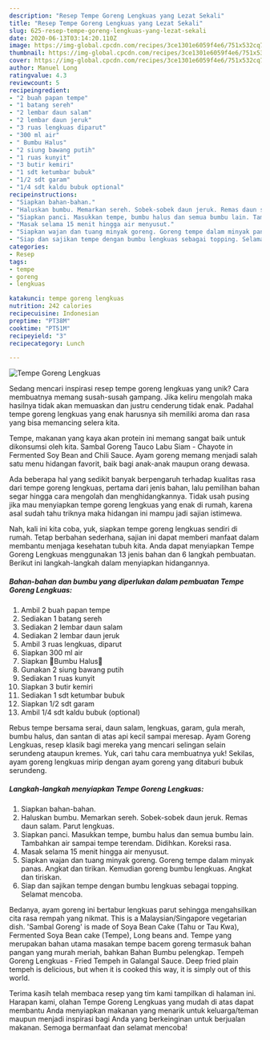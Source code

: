 ```yaml
---
description: "Resep Tempe Goreng Lengkuas yang Lezat Sekali"
title: "Resep Tempe Goreng Lengkuas yang Lezat Sekali"
slug: 625-resep-tempe-goreng-lengkuas-yang-lezat-sekali
date: 2020-06-13T03:14:20.110Z
image: https://img-global.cpcdn.com/recipes/3ce1301e6059f4e6/751x532cq70/tempe-goreng-lengkuas-foto-resep-utama.jpg
thumbnail: https://img-global.cpcdn.com/recipes/3ce1301e6059f4e6/751x532cq70/tempe-goreng-lengkuas-foto-resep-utama.jpg
cover: https://img-global.cpcdn.com/recipes/3ce1301e6059f4e6/751x532cq70/tempe-goreng-lengkuas-foto-resep-utama.jpg
author: Manuel Long
ratingvalue: 4.3
reviewcount: 5
recipeingredient:
- "2 buah papan tempe"
- "1 batang sereh"
- "2 lembar daun salam"
- "2 lembar daun jeruk"
- "3 ruas lengkuas diparut"
- "300 ml air"
- " Bumbu Halus"
- "2 siung bawang putih"
- "1 ruas kunyit"
- "3 butir kemiri"
- "1 sdt ketumbar bubuk"
- "1/2 sdt garam"
- "1/4 sdt kaldu bubuk optional"
recipeinstructions:
- "Siapkan bahan-bahan."
- "Haluskan bumbu. Memarkan sereh. Sobek-sobek daun jeruk. Remas daun salam. Parut lengkuas."
- "Siapkan panci. Masukkan tempe, bumbu halus dan semua bumbu lain. Tambahkan air sampai tempe terendam. Didihkan. Koreksi rasa."
- "Masak selama 15 menit hingga air menyusut."
- "Siapkan wajan dan tuang minyak goreng. Goreng tempe dalam minyak panas. Angkat dan tirikan. Kemudian goreng bumbu lengkuas. Angkat dan tiriskan."
- "Siap dan sajikan tempe dengan bumbu lengkuas sebagai topping. Selamat mencoba."
categories:
- Resep
tags:
- tempe
- goreng
- lengkuas

katakunci: tempe goreng lengkuas 
nutrition: 242 calories
recipecuisine: Indonesian
preptime: "PT38M"
cooktime: "PT51M"
recipeyield: "3"
recipecategory: Lunch

---
```



![Tempe Goreng Lengkuas](https://img-global.cpcdn.com/recipes/3ce1301e6059f4e6/751x532cq70/tempe-goreng-lengkuas-foto-resep-utama.jpg)

Sedang mencari inspirasi resep tempe goreng lengkuas yang unik? Cara membuatnya memang susah-susah gampang. Jika keliru mengolah maka hasilnya tidak akan memuaskan dan justru cenderung tidak enak. Padahal tempe goreng lengkuas yang enak harusnya sih memiliki aroma dan rasa yang bisa memancing selera kita.

Tempe, makanan yang kaya akan protein ini memang sangat baik untuk dikonsumsi oleh kita. Sambal Goreng Tauco Labu Siam - Chayote in Fermented Soy Bean and Chili Sauce. Ayam goreng memang menjadi salah satu menu hidangan favorit, baik bagi anak-anak maupun orang dewasa.

Ada beberapa hal yang sedikit banyak berpengaruh terhadap kualitas rasa dari tempe goreng lengkuas, pertama dari jenis bahan, lalu pemilihan bahan segar hingga cara mengolah dan menghidangkannya. Tidak usah pusing jika mau menyiapkan tempe goreng lengkuas yang enak di rumah, karena asal sudah tahu triknya maka hidangan ini mampu jadi sajian istimewa.


Nah, kali ini kita coba, yuk, siapkan tempe goreng lengkuas sendiri di rumah. Tetap berbahan sederhana, sajian ini dapat memberi manfaat dalam membantu menjaga kesehatan tubuh kita. Anda dapat menyiapkan Tempe Goreng Lengkuas menggunakan 13 jenis bahan dan 6 langkah pembuatan. Berikut ini langkah-langkah dalam menyiapkan hidangannya.

<!--inarticleads1-->

##### Bahan-bahan dan bumbu yang diperlukan dalam pembuatan Tempe Goreng Lengkuas:

1. Ambil 2 buah papan tempe
1. Sediakan 1 batang sereh
1. Sediakan 2 lembar daun salam
1. Sediakan 2 lembar daun jeruk
1. Ambil 3 ruas lengkuas, diparut
1. Siapkan 300 ml air
1. Siapkan  🍁Bumbu Halus🍁
1. Gunakan 2 siung bawang putih
1. Sediakan 1 ruas kunyit
1. Siapkan 3 butir kemiri
1. Sediakan 1 sdt ketumbar bubuk
1. Siapkan 1/2 sdt garam
1. Ambil 1/4 sdt kaldu bubuk (optional)


Rebus tempe bersama serai, daun salam, lengkuas, garam, gula merah, bumbu halus, dan santan di atas api kecil sampai meresap. Ayam Goreng Lengkuas, resep klasik bagi mereka yang mencari selingan selain serundeng ataupun kremes. Yuk, cari tahu cara membuatnya yuk! Sekilas, ayam goreng lengkuas mirip dengan ayam goreng yang ditaburi bubuk serundeng. 

<!--inarticleads2-->

##### Langkah-langkah menyiapkan Tempe Goreng Lengkuas:

1. Siapkan bahan-bahan.
1. Haluskan bumbu. Memarkan sereh. Sobek-sobek daun jeruk. Remas daun salam. Parut lengkuas.
1. Siapkan panci. Masukkan tempe, bumbu halus dan semua bumbu lain. Tambahkan air sampai tempe terendam. Didihkan. Koreksi rasa.
1. Masak selama 15 menit hingga air menyusut.
1. Siapkan wajan dan tuang minyak goreng. Goreng tempe dalam minyak panas. Angkat dan tirikan. Kemudian goreng bumbu lengkuas. Angkat dan tiriskan.
1. Siap dan sajikan tempe dengan bumbu lengkuas sebagai topping. Selamat mencoba.


Bedanya, ayam goreng ini bertabur lengkuas parut sehingga mengahsilkan cita rasa rempah yang nikmat. This is a Malaysian/Singapore vegetarian dish. &#39;Sambal Goreng&#39; is made of Soya Bean Cake (Tahu or Tau Kwa), Fermented Soya Bean cake (Tempe), Long beans and. Tempe yang merupakan bahan utama masakan tempe bacem goreng termasuk bahan pangan yang murah meriah, bahkan Bahan Bumbu pelengkap. Tempeh Goreng Lengkuas - Fried Tempeh in Galangal Sauce. Deep fried plain tempeh is delicious, but when it is cooked this way, it is simply out of this world. 

Terima kasih telah membaca resep yang tim kami tampilkan di halaman ini. Harapan kami, olahan Tempe Goreng Lengkuas yang mudah di atas dapat membantu Anda menyiapkan makanan yang menarik untuk keluarga/teman maupun menjadi inspirasi bagi Anda yang berkeinginan untuk berjualan makanan. Semoga bermanfaat dan selamat mencoba!
